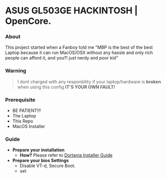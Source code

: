 # ASUS GL503GE HACKINTOSH | OpenCore.

### About
This project started when a Fanboy told me "MBP is the best of the best Laptop because it can run MacOS/OSX without any hassle and only rich people can afford it, and you?! just nerdy and poor kid"

### Warning
> I dont charged with any responbility if your laptop/hardware is **broken** when using this config **IT'S YOUR OWN FAULT!**

### Prerequisite
- BE PATIENT!!!
- The Laptop
- This Repo
- MacOS Installer

### Guide
- __Prepare your installation__
  - __How?__
    Please refer to [Dortania Installer Guide](https://dortania.github.io/OpenCore-Install-Guide/installer-guide/)
- __Prepare your bios Settings__
    * Disable VT-d, Secure Boot.
    * set 